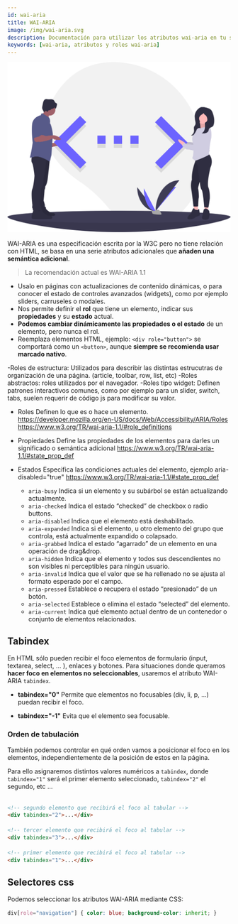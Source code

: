 ```yaml
---
id: wai-aria
title: WAI-ARIA
image: /img/wai-aria.svg
description: Documentación para utilizar los atributos wai-aria en tu sitio web
keywords: [wai-aria, atributos y roles wai-aria]
---
```


![img](/img/wai-aria.svg)

WAI-ARIA es una especificación escrita por la W3C pero no tiene relación con HTML, se basa en una serie atributos adicionales que **añaden una semántica adicional**.

> La recomendación actual es WAI-ARIA 1.1

- Usalo en páginas con actualizaciones de contenido dinámicas, o para conocer el estado de controles avanzados (widgets), como por ejemplo sliders, carruseles o modales.
- Nos permite definir el **rol** que tiene un elemento, indicar sus **propiedades** y su **estado** actual.
- **Podemos cambiar dinámicamente las propiedades o el estado** de un elemento, pero nunca el rol.
- Reemplaza elementos HTML, ejemplo: `<div role="button">` se comportará como un `<button>`, aunque **siempre se recomienda usar marcado nativo**.


-Roles de estructura: Utilizados para describir las distintas estrucutras de organización de una página. (article, toolbar, row, list, etc)
-Roles abstractos: roles utilizados por el navegador.
-Roles tipo widget: Definen patrones interactivos comunes, como por ejemplo para un slider, switch, tabs, suelen requerir de código js para modificar su valor.


- Roles
    Definen lo que es o hace un elemento.
    https://developer.mozilla.org/en-US/docs/Web/Accessibility/ARIA/Roles
    https://www.w3.org/TR/wai-aria-1.1/#role_definitions

- Propiedades
    Define las propiedades de los elementos para darles un significado o semántica adicional
    https://www.w3.org/TR/wai-aria-1.1/#state_prop_def

- Estados
    Especifica las condiciones actuales del elemento, ejemplo aria-disabled="true"
    https://www.w3.org/TR/wai-aria-1.1/#state_prop_def

    - `aria-busy` Indica si un elemento y su subárbol se están actualizando actualmente.
    - `aria-checked` Indica el estado “checked” de checkbox o radio buttons.
    - `aria-disabled` Indica que el elemento está deshabilitado.
    - `aria-expanded` Indica si el elemento, u otro elemento del grupo que controla, está actualmente expandido o colapsado.
    - `aria-grabbed` Indica el estado “agarrado” de un elemento en una operación de drag&drop.
    - `aria-hidden` Indica que el elemento y todos sus descendientes no son visibles ni perceptibles para ningún usuario.
    - `aria-invalid` Indica que el valor que se ha rellenado no se ajusta al formato esperado por el campo.
    - `aria-pressed` Establece o recupera el estado “presionado” de un botón.
    - `aria-selected` Establece o elimina el estado “selected” del elemento.
    - `aria-current` Indica qué elemento actual dentro de un contenedor o conjunto    de elementos relacionados.



## Tabindex

En HTML sólo pueden recibir el foco elementos de formulario (input, textarea, select, ... ), enlaces y botones. Para situaciones donde queramos **hacer foco en elementos no seleccionables**, usaremos el atributo WAI-ARIA `tabindex`.

- **tabindex="0"**
    Permite que elementos no focusables (div, li, p, ...) puedan recibir el foco.

- **tabindex="-1"**
    Evita que el elemento sea focusable.

### Orden de tabulación

También podemos controlar en qué orden vamos a posicionar el foco en los elementos, independientemente de la posición de estos en la página.

Para ello asignaremos distintos valores numéricos a `tabindex`, donde `tabindex="1"` será el primer elemento seleccionado, `tabindex="2"` el segundo, etc ...

```html

<!-- segundo elemento que recibirá el foco al tabular -->
<div tabindex="2">...</div>

<!-- tercer elemento que recibirá el foco al tabular -->
<div tabindex="3">...</div>

<!-- primer elemento que recibirá el foco al tabular -->
<div tabindex="1">...</div>
```


## Selectores css

Podemos seleccionar los atributos WAI-ARIA mediante CSS:


```css
div[role="navigation"] { color: blue; background-color: inherit; }
```
